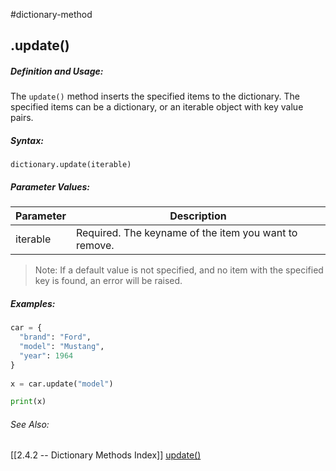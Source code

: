 #dictionary-method
## .update()
##### Definition and Usage:
The `update()` method inserts the specified items to the dictionary.
The specified items can be a dictionary, or an iterable object with key value pairs.


##### Syntax:
 `dictionary.update(iterable)`

##### Parameter Values:
| Parameter | Description                                           |
| --------- | ----------------------------------------------------- |
| iterable  | Required. The keyname of the item you want to remove. |

> Note: If a default value is not specified, and no item with the specified key is found, an error will be raised.

##### Examples:
```py
car = {  
  "brand": "Ford",  
  "model": "Mustang",  
  "year": 1964  
}  
  
x = car.update("model")  

print(x)

```


###### See Also:
[[2.4.2 -- Dictionary Methods Index]]
[update()](https://www.w3schools.com/python/ref_dictionary_update.asp)




